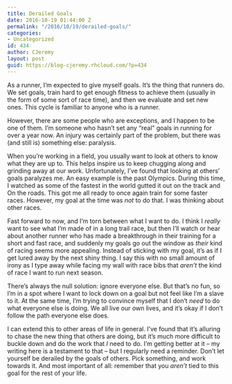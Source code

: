```yaml
---
title: Derailed Goals
date: 2016-10-19 01:44:00 Z
permalink: "/2016/10/19/derailed-goals/"
categories:
- Uncategorized
id: 434
author: CJeremy
layout: post
guid: https://blog-cjeremy.rhcloud.com/?p=434
---
```


As a runner, I&#8217;m expected to give myself goals. It&#8217;s the thing that runners do. We set goals, train hard to get enough fitness to achieve them (usually in the form of some sort of race time), and then we evaluate and set new ones. This cycle is familiar to anyone who is a runner.

However, there are some people who are exceptions, and I happen to be one of them. I&#8217;m someone who hasn&#8217;t set any &#8220;real&#8221; goals in running for over a year now. An injury was certainly part of the problem, but there was (and still is) something else: paralysis.

When you&#8217;re working in a field, you usually want to look at others to know what they are up to. This helps inspire us to keep chugging along and grinding away at our work. Unfortunately, I&#8217;ve found that looking at others&#8217; goals paralyzes me. An easy example is the past Olympics. During this time, I watched as some of the fastest in the world gutted it out on the track and On the roads. This got me all ready to once again train for some faster races. However, my goal at the time was _not_ to do that. I was thinking about other races.

Fast forward to now, and I&#8217;m torn between what I want to do. I think I _really_ want to see what I&#8217;m made of in a long trail race, but then I&#8217;ll watch or hear about another runner who has made a breakthrough in their training for a short and fast race, and suddenly my goals go out the window as _their_ kind of racing seems more appealing. Instead of sticking with my goal, it&#8217;s as if I get lured away by the next shiny thing. I say this with no small amount of irony as I type away while facing my wall with race bibs that _aren&#8217;t_ the kind of race I want to run next season.

There&#8217;s always the null solution: ignore everyone else. But that&#8217;s no fun, so I&#8217;m in a spot where I want to lock down on a goal but not feel like I&#8217;m a slave to it. At the same time, I&#8217;m trying to convince myself that I don&#8217;t _need_ to do what everyone else is doing. We all live our own lives, and it&#8217;s okay if I don&#8217;t follow the path everyone else does.

I can extend this to other areas of life in general. I&#8217;ve found that it&#8217;s alluring to chase the new thing that others are doing, but it&#8217;s much more difficult to buckle down and do the work that _I_ need to do. I&#8217;m getting better at it &#8211; my writing here is a testament to that &#8211; but I regularly need a reminder. Don&#8217;t let yourself be derailed by the goals of others. Pick something, and work towards it. And most important of all: remember that you _aren&#8217;t_ tied to this goal for the rest of your life.